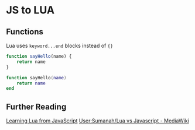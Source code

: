 # JS to LUA

## Functions

Lua uses `keyword...end` blocks instead of `{}`

```js
function sayHello(name) {
    return name
}
```

```lua
function sayHello(name)
    return name
end
```



## Further Reading

[Learning Lua from JavaScript](http://phrogz.net/lua/LearningLua_FromJS.html)
[User:Sumanah/Lua vs Javascript - MediaWiki](https://www.mediawiki.org/wiki/User:Sumanah/Lua_vs_Javascript)
